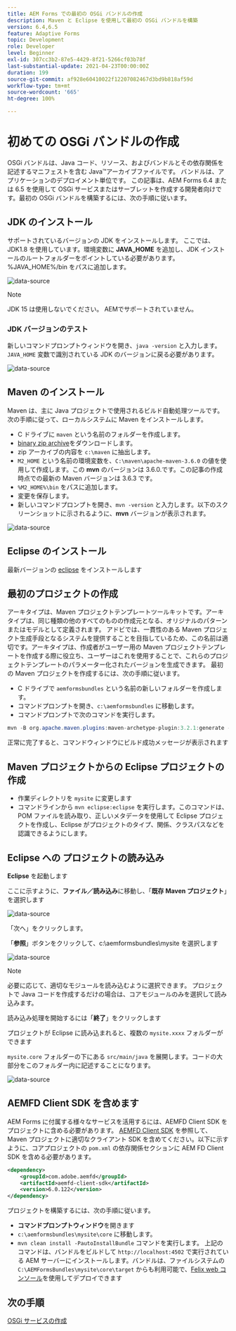 ```yaml
---
title: AEM Forms での最初の OSGi バンドルの作成
description: Maven と Eclipse を使用して最初の OSGi バンドルを構築
version: 6.4,6.5
feature: Adaptive Forms
topic: Development
role: Developer
level: Beginner
exl-id: 307cc3b2-87e5-4429-8f21-5266cf03b78f
last-substantial-update: 2021-04-23T00:00:00Z
duration: 199
source-git-commit: af928e60410022f12207082467d3bd9b818af59d
workflow-type: tm+mt
source-wordcount: '665'
ht-degree: 100%

---
```


# 初めての OSGi バンドルの作成

OSGi バンドルは、Java コード、リソース、およびバンドルとその依存関係を記述するマニフェストを含む Java™アーカイブファイルです。 バンドルは、アプリケーションのデプロイメント単位です。 この記事は、AEM Forms 6.4 または 6.5 を使用して OSGi サービスまたはサーブレットを作成する開発者向けです。最初の OSGi バンドルを構築するには、次の手順に従います。


## JDK のインストール

サポートされているバージョンの JDK をインストールします。 ここでは、JDK1.8 を使用しています。環境変数に **JAVA_HOME** を追加し、JDK インストールのルートフォルダーをポイントしている必要があります。
%JAVA_HOME%/bin をパスに追加します。

![data-source](assets/java-home.JPG)

>[!NOTE]
> JDK 15 は使用しないでください。 AEMでサポートされていません。

### JDK バージョンのテスト

新しいコマンドプロンプトウィンドウを開き、`java -version` と入力します。`JAVA_HOME` 変数で識別されている JDK のバージョンに戻る必要があります。

![data-source](assets/java-version.JPG)

## Maven のインストール

Maven は、主に Java プロジェクトで使用されるビルド自動処理ツールです。次の手順に従って、ローカルシステムに Maven をインストールします。

* C ドライブに `maven` という名前のフォルダーを作成します。
*  [binary zip archive](https://maven.apache.org/download.cgi)をダウンロードします。
* zip アーカイブの内容を `c:\maven` に抽出します。
* `M2_HOME` という名前の環境変数を、`C:\maven\apache-maven-3.6.0` の値を使用して作成します。この **mvn** のバージョンは 3.6.0.です。この記事の作成時点での最新の Maven バージョンは 3.6.3 です。
* `%M2_HOME%\bin` をパスに追加します。
* 変更を保存します。
* 新しいコマンドプロンプトを開き、`mvn -version` と入力します。以下のスクリーンショットに示されるように、**mvn** バージョンが表示されます。

![data-source](assets/mvn-version.JPG)


## Eclipse のインストール

最新バージョンの [eclipse](https://www.eclipse.org/downloads/) をインストールします

## 最初のプロジェクトの作成

アーキタイプは、Maven プロジェクトテンプレートツールキットです。アーキタイプは、同じ種類の他のすべてのものの作成元となる、オリジナルのパターンまたはモデルとして定義されます。 アドビでは、一貫性のある Maven プロジェクト生成手段となるシステムを提供することを目指しているため、この名前は適切です。アーキタイプは、作成者がユーザー用の Maven プロジェクトテンプレートを作成する際に役立ち、ユーザーはこれを使用することで、これらのプロジェクトテンプレートのパラメーター化されたバージョンを生成できます。
最初の Maven プロジェクトを作成するには、次の手順に従います。

* C ドライブで `aemformsbundles` という名前の新しいフォルダーを作成します。
* コマンドプロンプトを開き、`c:\aemformsbundles` に移動します。
* コマンドプロンプトで次のコマンドを実行します。

```java
mvn -B org.apache.maven.plugins:maven-archetype-plugin:3.2.1:generate -D archetypeGroupId=com.adobe.aem -D archetypeArtifactId=aem-project-archetype -D archetypeVersion=36 -D appTitle="My Site" -D appId="mysite" -D groupId="com.mysite" -D aemVersion=6.5.13
```

正常に完了すると、コマンドウィンドウにビルド成功メッセージが表示されます

## Maven プロジェクトからの Eclipse プロジェクトの作成

* 作業ディレクトリを `mysite` に変更します
* コマンドラインから `mvn eclipse:eclipse` を実行します。このコマンドは、POM ファイルを読み取り、正しいメタデータを使用して Eclipse プロジェクトを作成し、Eclipse がプロジェクトのタイプ、関係、クラスパスなどを認識できるようにします。

## Eclipse への プロジェクトの読み込み

**Eclipse** を起動します

ここに示すように、**ファイル／読み込み**&#x200B;に移動し、「**既存 Maven プロジェクト**」を選択します

![data-source](assets/import-mvn-project.JPG)

「次へ」をクリックします。

「**参照**」ボタンをクリックして、c:\aemformsbundles\mysite を選択します

![data-source](assets/mysite-eclipse-project.png)

>[!NOTE]
>必要に応じて、適切なモジュールを読み込むように選択できます。 プロジェクトで Java コードを作成するだけの場合は、コアモジュールのみを選択して読み込みます。

読み込み処理を開始するには「**終了**」をクリックします

プロジェクトが Eclipse に読み込まれると、複数の `mysite.xxxx` フォルダーができます

`mysite.core` フォルダーの下にある `src/main/java` を展開します。コードの大部分をこのフォルダー内に記述することになります。

![data-source](assets/mysite-core-project.png)

## AEMFD Client SDK を含めます

AEM Forms に付属する様々なサービスを活用するには、AEMFD Client SDK をプロジェクトに含める必要があります。 [AEMFD Client SDK](https://mvnrepository.com/artifact/com.adobe.aemfd/aemfd-client-sdk) を参照して、Maven プロジェクトに適切なクライアント SDK を含めてください。以下に示すように、コアプロジェクトの `pom.xml` の依存関係セクションに AEM FD Client SDK を含める必要があります。

```xml
<dependency>
    <groupId>com.adobe.aemfd</groupId>
    <artifactId>aemfd-client-sdk</artifactId>
    <version>6.0.122</version>
</dependency>
```

プロジェクトを構築するには、次の手順に従います。

* **コマンドプロンプトウィンドウ**&#x200B;を開きます
* `c:\aemformsbundles\mysite\core` に移動します。
* `mvn clean install -PautoInstallBundle` コマンドを実行します。 
上記のコマンドは、バンドルをビルドして `http://localhost:4502` で実行されている AEM サーバーにインストールします。バンドルは、ファイルシステムの
  `C:\AEMFormsBundles\mysite\core\target` からも利用可能で、[Felix web コンソール](http://localhost:4502/system/console/bundles)を使用してデプロイできます

## 次の手順

[OSGi サービスの作成](./create-osgi-service.md)

